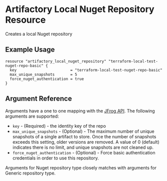 # Artifactory Local Nuget Repository Resource

Creates a local Nuget repository

## Example Usage

```hcl
resource "artifactory_local_nuget_repository" "terraform-local-test-nuget-repo-basic" {
  key                        = "terraform-local-test-nuget-repo-basic"
  max_unique_snapshots       = 5
  force_nuget_authentication = true
}
```

## Argument Reference

Arguments have a one to one mapping with the [JFrog API](https://www.jfrog.com/confluence/display/RTF/Repository+Configuration+JSON). The following arguments are supported:

* `key` - (Required) - the identity key of the repo
* `max_unique_snapshots` - (Optional) - The maximum number of unique snapshots of a single artifact to store.
  Once the number of snapshots exceeds this setting, older versions are removed.
  A value of 0 (default) indicates there is no limit, and unique snapshots are not cleaned up.
* `force_nuget_authentication` - (Optional) - Force basic authentication credentials in order to use this repository.

Arguments for Nuget repository type closely matches with arguments for Generic repository type.
